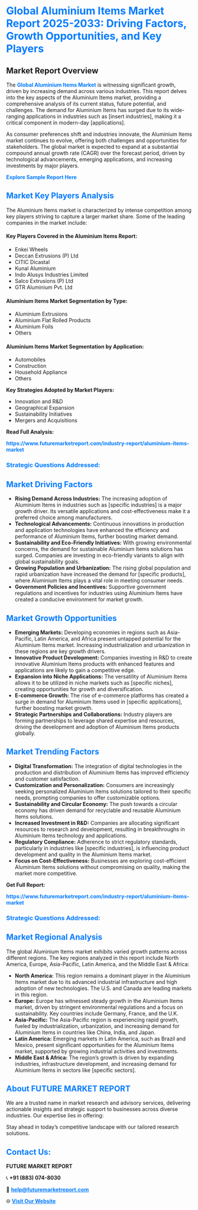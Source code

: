<h1 style="color: #007BFF;">Global Aluminium Items Market Report 2025-2033: Driving Factors, Growth Opportunities, and Key Players</h1>

<section id="overview">
<h2>Market Report Overview</h2>
<p>The <a href="https://www.futuremarketreport.com/industry-report/aluminium-items-market" style="color: #007BFF; text-decoration: none;"><strong>Global Aluminium Items Market</strong></a> is witnessing significant growth, driven by increasing demand across various industries. This report delves into the key aspects of the Aluminium Items market, providing a comprehensive analysis of its current status, future potential, and challenges. The demand for Aluminium Items has surged due to its wide-ranging applications in industries such as [insert industries], making it a critical component in modern-day [applications].</p>
<p>As consumer preferences shift and industries innovate, the Aluminium Items market continues to evolve, offering both challenges and opportunities for stakeholders. The global market is expected to expand at a substantial compound annual growth rate (CAGR) over the forecast period, driven by technological advancements, emerging applications, and increasing investments by major players.</p>
</section>

<section id="overview">
<p><a href="https://www.futuremarketreport.com/request-sample/reportId=114656" style="color: #007BFF; text-decoration: none;"><strong>Explore Sample Report Here</strong></a></p>
</section>

<section id="key-players">
<h2 style="color: #007BFF;">Market Key Players Analysis</h2>
<p>The Aluminium Items market is characterized by intense competition among key players striving to capture a larger market share. Some of the leading companies in the market include:</p>
<h4>Key Players Covered in the Aluminium Items Report:</h4>
<ul><li>Enkei Wheels</li><li>Deccan Extrusions (P) Ltd</li><li>CITIC Dicastal</li><li>Kunal Aluminium</li><li>Indo Alusys Industries Limited</li><li>Salco Extrusions (P) Ltd</li><li>GTR Aluminium Pvt. Ltd</li></ul>
<h4>Aluminium Items Market Segmentation by Type:</h4>
<ul><li>Aluminium Extrusions</li><li>Aluminium Flat Rolled Products</li><li>Aluminium Foils</li><li>Others</li></ul>

<h4>Aluminium Items Market Segmentation by Application:</h4>
<ul><li>Automobiles</li><li>Construction</li><li>Household Appliance</li><li>Others</li></ul>
<p><strong>Key Strategies Adopted by Market Players:</strong></p>
<ul>
<li>Innovation and R&D</li>
<li>Geographical Expansion</li>
<li>Sustainability Initiatives</li>
<li>Mergers and Acquisitions</li>
</ul>
</section>

<section>
<p><strong>Read Full Analysis: </strong></p><a href="https://www.futuremarketreport.com/industry-report/aluminium-items-market" style="color: #007BFF; text-decoration: none;"><strong>https://www.futuremarketreport.com/industry-report/aluminium-items-market</strong></a>
<h3 style="color: #007BFF;">Strategic Questions Addressed:</h3>
</section>

<section id="driving-factors">
<h2 style="color: #007BFF;">Market Driving Factors</h2>
<ul>
<li><strong>Rising Demand Across Industries:</strong> The increasing adoption of Aluminium Items in industries such as [specific industries] is a major growth driver. Its versatile applications and cost-effectiveness make it a preferred choice among manufacturers.</li>
<li><strong>Technological Advancements:</strong> Continuous innovations in production and application technologies have enhanced the efficiency and performance of Aluminium Items, further boosting market demand.</li>
<li><strong>Sustainability and Eco-Friendly Initiatives:</strong> With growing environmental concerns, the demand for sustainable Aluminium Items solutions has surged. Companies are investing in eco-friendly variants to align with global sustainability goals.</li>
<li><strong>Growing Population and Urbanization:</strong> The rising global population and rapid urbanization have increased the demand for [specific products], where Aluminium Items plays a vital role in meeting consumer needs.</li>
<li><strong>Government Policies and Incentives:</strong> Supportive government regulations and incentives for industries using Aluminium Items have created a conducive environment for market growth.</li>
</ul>
</section>

<section id="growth-opportunities">
<h2 style="color: #007BFF;">Market Growth Opportunities</h2>
<ul>
<li><strong>Emerging Markets:</strong> Developing economies in regions such as Asia-Pacific, Latin America, and Africa present untapped potential for the Aluminium Items market. Increasing industrialization and urbanization in these regions are key growth drivers.</li>
<li><strong>Innovative Product Development:</strong> Companies investing in R&D to create innovative Aluminium Items products with enhanced features and applications are likely to gain a competitive edge.</li>
<li><strong>Expansion into Niche Applications:</strong> The versatility of Aluminium Items allows it to be utilized in niche markets such as [specific niches], creating opportunities for growth and diversification.</li>
<li><strong>E-commerce Growth:</strong> The rise of e-commerce platforms has created a surge in demand for Aluminium Items used in [specific applications], further boosting market growth.</li>
<li><strong>Strategic Partnerships and Collaborations:</strong> Industry players are forming partnerships to leverage shared expertise and resources, driving the development and adoption of Aluminium Items products globally.</li>
</ul>
</section>

<section id="trending-factors">
<h2 style="color: #007BFF;">Market Trending Factors</h2>
<ul>
<li><strong>Digital Transformation:</strong> The integration of digital technologies in the production and distribution of Aluminium Items has improved efficiency and customer satisfaction.</li>
<li><strong>Customization and Personalization:</strong> Consumers are increasingly seeking personalized Aluminium Items solutions tailored to their specific needs, prompting companies to offer customizable options.</li>
<li><strong>Sustainability and Circular Economy:</strong> The push towards a circular economy has driven demand for recyclable and reusable Aluminium Items solutions.</li>
<li><strong>Increased Investment in R&D:</strong> Companies are allocating significant resources to research and development, resulting in breakthroughs in Aluminium Items technology and applications.</li>
<li><strong>Regulatory Compliance:</strong> Adherence to strict regulatory standards, particularly in industries like [specific industries], is influencing product development and quality in the Aluminium Items market.</li>
<li><strong>Focus on Cost-Effectiveness:</strong> Businesses are exploring cost-efficient Aluminium Items solutions without compromising on quality, making the market more competitive.</li>
</ul>
</section>

<section>
<p><strong>Get Full Report: </strong></p><a href="https://www.futuremarketreport.com/industry-report/aluminium-items-market" style="color: #007BFF; text-decoration: none;"><strong>https://www.futuremarketreport.com/industry-report/aluminium-items-market</strong></a>
<h3 style="color: #007BFF;">Strategic Questions Addressed:</h3>
</section>


<section id="regional-analysis">
<h2 style="color: #007BFF;">Market Regional Analysis</h2>
<p>The global Aluminium Items market exhibits varied growth patterns across different regions. The key regions analyzed in this report include North America, Europe, Asia-Pacific, Latin America, and the Middle East & Africa:</p>
<ul>
<li><strong>North America:</strong> This region remains a dominant player in the Aluminium Items market due to its advanced industrial infrastructure and high adoption of new technologies. The U.S. and Canada are leading markets in this region.</li>
<li><strong>Europe:</strong> Europe has witnessed steady growth in the Aluminium Items market, driven by stringent environmental regulations and a focus on sustainability. Key countries include Germany, France, and the U.K.</li>
<li><strong>Asia-Pacific:</strong> The Asia-Pacific region is experiencing rapid growth, fueled by industrialization, urbanization, and increasing demand for Aluminium Items in countries like China, India, and Japan.</li>
<li><strong>Latin America:</strong> Emerging markets in Latin America, such as Brazil and Mexico, present significant opportunities for the Aluminium Items market, supported by growing industrial activities and investments.</li>
<li><strong>Middle East & Africa:</strong> The region’s growth is driven by expanding industries, infrastructure development, and increasing demand for Aluminium Items in sectors like [specific sectors].</li>
</ul>
</section>

<footer>
<h2 style="color: #007BFF;">About FUTURE MARKET REPORT</h2>
<p>We are a trusted name in market research and advisory services, delivering actionable insights and strategic support to businesses across diverse industries. Our expertise lies in offering:</p>

<p>Stay ahead in today’s competitive landscape with our tailored research solutions.</p>

<h2 style="color: #007BFF;">Contact Us:</h2>
<p><strong>FUTURE MARKET REPORT</strong></p>
<p>📞 <strong>+91 (883) 074-8030</strong></p>
<p>📧 <strong><a href="mailto:help@futuremarketreport.com" style="color: #007BFF;">help@futuremarketreport.com</a></strong></p>
<p>🌐 <strong><a href="https://www.futuremarketreport.com/" style="color: #007BFF;">Visit Our Website</a></strong></p>
</footer>
